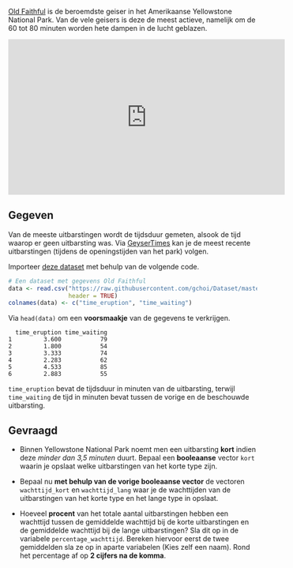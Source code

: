 <a href="https://nl.wikipedia.org/wiki/Old_Faithful" target="_blank">Old Faithful</a> is de beroemdste geiser in het Amerikaanse Yellowstone National Park. Van de vele geisers is deze de meest actieve, namelijk om de 60 tot 80 minuten worden hete dampen in de lucht geblazen.

<div class="hidden-print">
    <div class="dodona-centered-group">
        <iframe width="560" height="315" src="https://www.youtube.com/embed/Q8oZoVC8rGc?si=SP9mXpdj_WRdKooV&amp;controls=0" title="YouTube video player" frameborder="0" allow="accelerometer; autoplay; clipboard-write; encrypted-media; gyroscope; picture-in-picture" allowfullscreen></iframe>
    </div>
</div>



## Gegeven

Van de meeste uitbarstingen wordt de tijdsduur gemeten, alsook de tijd waarop er geen uitbarsting was. Via <a href="https://geysertimes.org/geyser.php?id=Old+Faithful" target="_blank">GeyserTimes</a> kan je de meest recente uitbarstingen (tijdens de openingstijden van het park) volgen.

Importeer <a href="https://github.com/gchoi/Dataset/blob/master/OldFaithful.csv" target="_blank">deze dataset</a> met behulp van de volgende code.

```R
# Een dataset met gegevens Old Faithful
data <- read.csv("https://raw.githubusercontent.com/gchoi/Dataset/master/OldFaithful.csv",
                 header = TRUE)
colnames(data) <- c("time_eruption", "time_waiting")
```

Via `head(data)` om een **voorsmaakje** van de gegevens te verkrijgen.

```
  time_eruption time_waiting
1         3.600           79
2         1.800           54
3         3.333           74
4         2.283           62
5         4.533           85
6         2.883           55
```

`time_eruption` bevat de tijdsduur in minuten van de uitbarsting, terwijl `time_waiting` de tijd in minuten bevat tussen de vorige en de beschouwde uitbarsting.

## Gevraagd

- Binnen Yellowstone National Park noemt men een uitbarsting **kort** indien deze *minder dan 3,5 minuten* duurt. Bepaal een **booleaanse** vector `kort` waarin je opslaat welke uitbarstingen van het korte type zijn. 

- Bepaal nu **met behulp van de vorige booleaanse vector** de vectoren `wachttijd_kort` en `wachttijd_lang` waar je de wachttijden van de uitbarstingen van het korte type en het lange type in opslaat.

- Hoeveel **procent** van het totale aantal uitbarstingen hebben een wachttijd tussen de gemiddelde wachttijd bij de korte uitbarstingen en de gemiddelde wachttijd bij de lange uitbarstingen? Sla dit op in de variabele `percentage_wachttijd`. Bereken hiervoor eerst de twee gemiddelden sla ze op in aparte variabelen (Kies zelf een naam). Rond het percentage af op **2 cijfers na de komma**.